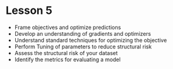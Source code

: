 # Lesson 5
- Frame objectives and optimize predictions
- Develop an understanding of gradients and optimizers
- Understand standard techniques for optimizing the objective
- Perform Tuning of parameters to reduce structural risk
- Assess the structural risk of your dataset
- Identify the metrics for evaluating a model
